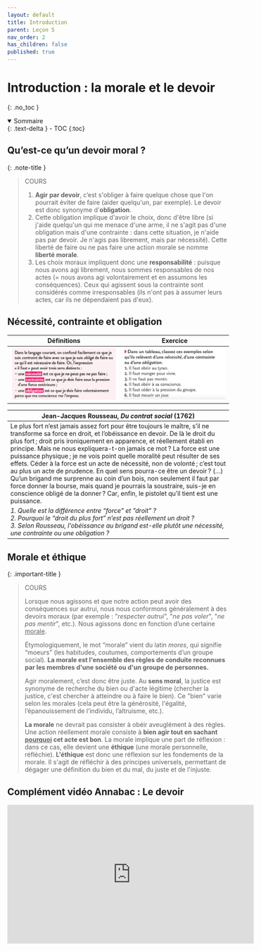 ```yaml
---
layout: default
title: Introduction
parent: Leçon 5
nav_order: 2
has_children: false
published: true
---
```

# Introduction : la morale et le devoir
{: .no_toc }

<details open markdown="block">
  <summary>
    Sommaire
  </summary>
  {: .text-delta }
- TOC
{:toc}
</details>

## Qu’est-ce qu’un devoir moral ?

{: .note-title }
> COURS
>
>1. **Agir par devoir**, c’est s'obliger à faire quelque chose que l'on pourrait éviter de faire (aider quelqu'un, par exemple). Le devoir est donc synonyme d'**obligation**.     
>2. Cette obligation implique d'avoir le choix, donc d'être libre (si j'aide quelqu'un qui me menace d'une arme, il ne s'agit pas d'une obligation mais d'une contrainte : dans cette situation, je n'aide pas par devoir. Je n'agis pas librement, mais par nécessité). Cette liberté de faire ou ne pas faire une action morale se nomme **liberté morale**.   
>3. Les choix moraux impliquent donc une **responsabilité** : puisque nous avons agi librement, nous sommes responsables de nos actes (= nous avons agi volontairement et en assumons les conséquences). Ceux qui agissent sous la contrainte sont considérés comme irresponsables (ils n'ont pas à assumer leurs actes, car ils ne dépendaient pas d'eux). 

## Nécessité, contrainte et obligation


| Définitions        | Exercice    |
| ---------------------------------- | --------------------------------- |
| <img src="../../assets/img/obligation.png" style="zoom:100%;" /> | <img src="../../assets/img/exo-obligation.png" style="zoom:100%;" /> | 

| Jean-Jacques Rousseau, *Du contrat social* (1762)      |
| ------------------------------------------------------ | 
| Le plus fort n’est jamais assez fort pour être toujours le maître, s’il ne transforme sa force en droit, et l’obéissance en devoir. De là le droit du plus fort ; droit pris ironiquement en apparence, et réellement établi en principe. Mais ne nous expliquera-t-on jamais ce mot ? La force est une puissance physique ; je ne vois point quelle moralité peut résulter de ses effets. Céder à la force est un acte de nécessité, non de volonté ; c’est tout au plus un acte de prudence. En quel sens pourra-ce être un devoir ? (…) <br>Qu’un brigand me surprenne au coin d’un bois, non seulement il faut par force donner la bourse, mais quand je pourrais la soustraire, suis-je en conscience obligé de la donner ? Car, enfin, le pistolet qu’il tient est une puissance. |
| *1. Quelle est la différence entre “force” et ”droit” ?<br>2. Pourquoi le “droit du plus fort” n’est pas réellement un droit ?<br>3. Selon Rousseau, l'obéissance au brigand est-elle plutôt une nécessité, une contrainte ou une obligation ?*   |


## Morale et éthique

{: .important-title }
> COURS
>
>Lorsque nous agissons et que notre action peut avoir des conséquences sur autrui, nous nous conformons généralement à des devoirs moraux (par exemple : "*respecter autrui*", "*ne pas voler*", "*ne pas mentir*", etc.). Nous agissons donc en fonction d’une certaine <u>morale</u>.
>
>Étymologiquement, le mot “morale” vient du latin *mores*, qui signifie “moeurs” (les habitudes, coutumes, comportements d’un groupe social). **La morale est  l'ensemble des règles de conduite reconnues par les membres d'une société ou d'un groupe de personnes.**
>
>Agir moralement, c’est donc être juste. Au **sens moral**, la justice est synonyme de recherche du bien ou d'acte légitime (chercher la justice, c'est chercher à atteindre ou à faire le bien). Ce "bien" varie selon les morales (cela peut être la générosité, l'égalité, l’épanouissement de l’individu, l’altruisme, etc.).
>
>**La morale** ne devrait pas consister à obéir aveuglément à des règles. Une action réellement morale consiste à **bien agir tout en sachant <u>pourquoi</u> cet acte est bon**. La morale implique une part de réflexion : dans ce cas, elle devient une **éthique** (une morale personnelle, réfléchie). **L'éthique** est donc une réflexion sur les fondements de la morale. Il s'agit de réfléchir à des principes universels, permettant de dégager une définition du bien et du mal, du juste et de l'injuste.

## Complément vidéo Annabac : Le devoir

<iframe width="560" height="315" src="https://www.youtube.com/embed/IX7mubhgukw?si=x01RE7i488gNt8cZ" title="YouTube video player" frameborder="0" allow="accelerometer; autoplay; clipboard-write; encrypted-media; gyroscope; picture-in-picture; web-share" referrerpolicy="strict-origin-when-cross-origin" allowfullscreen></iframe>